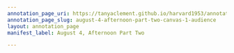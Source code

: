 ```yaml
---
annotation_page_uri: https://tanyaclement.github.io/harvard1953/annotations/august-4-afternoon-part-two-canvas-1-audience.json
annotation_page_slug: august-4-afternoon-part-two-canvas-1-audience
layout: annotation_page
manifest_label: August 4, Afternoon Part Two

---
```

